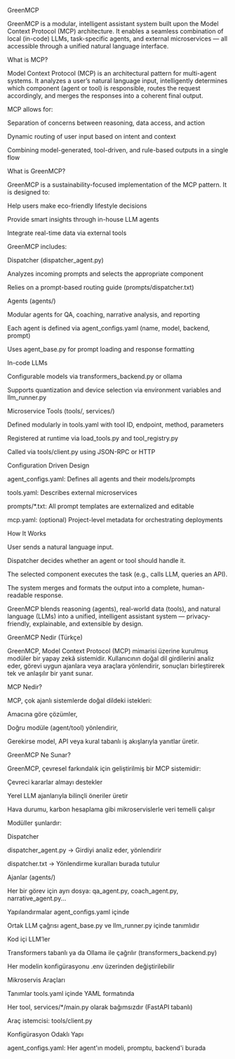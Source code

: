 GreenMCP

GreenMCP is a modular, intelligent assistant system built upon the Model Context Protocol (MCP) architecture. It enables a seamless combination of local (in-code) LLMs, task-specific agents, and external microservices — all accessible through a unified natural language interface.

What is MCP?

Model Context Protocol (MCP) is an architectural pattern for multi-agent systems. It analyzes a user’s natural language input, intelligently determines which component (agent or tool) is responsible, routes the request accordingly, and merges the responses into a coherent final output.

MCP allows for:

Separation of concerns between reasoning, data access, and action

Dynamic routing of user input based on intent and context

Combining model-generated, tool-driven, and rule-based outputs in a single flow

What is GreenMCP?

GreenMCP is a sustainability-focused implementation of the MCP pattern. It is designed to:

Help users make eco-friendly lifestyle decisions

Provide smart insights through in-house LLM agents

Integrate real-time data via external tools

GreenMCP includes:

Dispatcher (dispatcher_agent.py)

Analyzes incoming prompts and selects the appropriate component

Relies on a prompt-based routing guide (prompts/dispatcher.txt)

Agents (agents/)

Modular agents for QA, coaching, narrative analysis, and reporting

Each agent is defined via agent_configs.yaml (name, model, backend, prompt)

Uses agent_base.py for prompt loading and response formatting

In-code LLMs

Configurable models via transformers_backend.py or ollama

Supports quantization and device selection via environment variables and llm_runner.py

Microservice Tools (tools/, services/)

Defined modularly in tools.yaml with tool ID, endpoint, method, parameters

Registered at runtime via load_tools.py and tool_registry.py

Called via tools/client.py using JSON-RPC or HTTP

Configuration Driven Design

agent_configs.yaml: Defines all agents and their models/prompts

tools.yaml: Describes external microservices

prompts/*.txt: All prompt templates are externalized and editable

mcp.yaml: (optional) Project-level metadata for orchestrating deployments

How It Works

User sends a natural language input.

Dispatcher decides whether an agent or tool should handle it.

The selected component executes the task (e.g., calls LLM, queries an API).

The system merges and formats the output into a complete, human-readable response.

GreenMCP blends reasoning (agents), real-world data (tools), and natural language (LLMs) into a unified, intelligent assistant system — privacy-friendly, explainable, and extensible by design.

GreenMCP Nedir (Türkçe)

GreenMCP, Model Context Protocol (MCP) mimarisi üzerine kurulmuş modüler bir yapay zekâ sistemidir. Kullanıcının doğal dil girdilerini analiz eder, görevi uygun ajanlara veya araçlara yönlendirir, sonuçları birleştirerek tek ve anlaşılır bir yanıt sunar.

MCP Nedir?

MCP, çok ajanlı sistemlerde doğal dildeki istekleri:

Amacına göre çözümler,

Doğru modüle (agent/tool) yönlendirir,

Gerekirse model, API veya kural tabanlı iş akışlarıyla yanıtlar üretir.

GreenMCP Ne Sunar?

GreenMCP, çevresel farkındalık için geliştirilmiş bir MCP sistemidir:

Çevreci kararlar almayı destekler

Yerel LLM ajanlarıyla bilinçli öneriler üretir

Hava durumu, karbon hesaplama gibi mikroservislerle veri temelli çalışır

Modüller şunlardır:

Dispatcher

dispatcher_agent.py → Girdiyi analiz eder, yönlendirir

dispatcher.txt → Yönlendirme kuralları burada tutulur

Ajanlar (agents/)

Her bir görev için ayrı dosya: qa_agent.py, coach_agent.py, narrative_agent.py...

Yapılandırmalar agent_configs.yaml içinde

Ortak LLM çağrısı agent_base.py ve llm_runner.py içinde tanımlıdır

Kod içi LLM’ler

Transformers tabanlı ya da Ollama ile çağrılır (transformers_backend.py)

Her modelin konfigürasyonu .env üzerinden değiştirilebilir

Mikroservis Araçları

Tanımlar tools.yaml içinde YAML formatında

Her tool, services/*/main.py olarak bağımsızdır (FastAPI tabanlı)

Araç istemcisi: tools/client.py

Konfigürasyon Odaklı Yapı

agent_configs.yaml: Her agent'ın modeli, promptu, backend'i burada
